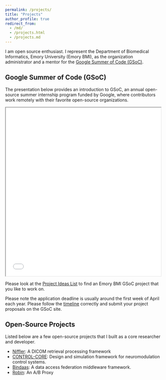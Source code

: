 ```yaml
---
permalink: /projects/
title: "Projects"
author_profile: true
redirect_from: 
  - /md/
  - /projects.html
  - /projects.md
---
```


I am open source enthusiast. I represent the Department of Biomedical Informatics, Emory University (Emory BMI), as the organization administrator and a mentor for the [Google Summer of Code (GSoC)](https://summerofcode.withgoogle.com/). 

## Google Summer of Code (GSoC)

The presentation below provides an introduction to GSoC, an annual open-source summer internship program funded by Google, where contributors work remotely with their favorite open-source organizations.

<iframe src="../files/GSoC.pdf" width="100%" height="545px"></iframe>

Please look at the [Project Ideas List](https://github.com/NISYSLAB/Emory-BMI-GSoC/) to find an Emory BMI GSoC project that you like to work on.

Please note the application deadline is usually around the first week of April each year. Please follow the [timeline](https://developers.google.com/open-source/gsoc/timeline) correctly and submit your project proposals on the GSoC site.


## Open-Source Projects

Listed below are a few open-source projects that I built as a core researcher and developer.

* [Niffler](https://github.com/Emory-HITI/Niffler/): A DICOM retrieval processing framework
* [CONTROL-CORE](https://github.com/ControlCore-Project/): Design and simulation framework for neuromodulation control systems.
* [Bindaas](https://github.com/sharmalab/bindaas): A data access federation middleware framework.
* [Robin](https://github.com/pradeeban/robin): An A/B Proxy
